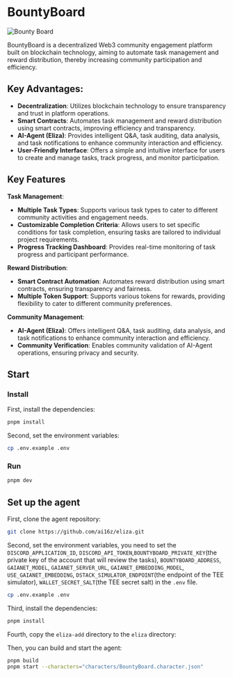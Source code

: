 # BountyBoard

![Bounty Board](./assets/BountyBoard.png)

BountyBoard is a decentralized Web3 community engagement platform built on blockchain technology, aiming to automate task management and reward distribution, thereby increasing community participation and efficiency.

## Key Advantages:

* **Decentralization**: Utilizes blockchain technology to ensure transparency and trust in platform operations.
* **Smart Contracts**: Automates task management and reward distribution using smart contracts, improving efficiency and transparency.
* **AI-Agent (Eliza)**: Provides intelligent Q&A, task auditing, data analysis, and task notifications to enhance community interaction and efficiency.
* **User-Friendly Interface**: Offers a simple and intuitive interface for users to create and manage tasks, track progress, and monitor participation.

## Key Features

**Task Management**:

* **Multiple Task Types**: Supports various task types to cater to different community activities and engagement needs.
* **Customizable Completion Criteria**: Allows users to set specific conditions for task completion, ensuring tasks are tailored to individual project requirements.
* **Progress Tracking Dashboard**: Provides real-time monitoring of task progress and participant performance.

**Reward Distribution**:
* **Smart Contract Automation**: Automates reward distribution using smart contracts, ensuring transparency and fairness.
* **Multiple Token Support**: Supports various tokens for rewards, providing flexibility to cater to different community preferences.

**Community Management**:

* **AI-Agent (Eliza)**: Offers intelligent Q&A, task auditing, data analysis, and task notifications to enhance community interaction and efficiency.
* **Community Verification**: Enables community validation of AI-Agent operations, ensuring privacy and security.

## Start

### Install

First, install the dependencies:

```bash
pnpm install
```

Second, set the environment variables:

```bash
cp .env.example .env
```

### Run

```bash
pnpm dev
```

## Set up the agent

First, clone the agent repository:

```bash
git clone https://github.com/ai16z/eliza.git
```

Second, set the environment variables, you need to set the `DISCORD_APPLICATION_ID`, `DISCORD_API_TOKEN`,`BOUNTYBOARD_PRIVATE_KEY`(the private key of the account that will review the tasks), `BOUNTYBOARD_ADDRESS`, `GAIANET_MODEL`, `GAIANET_SERVER_URL`, `GAIANET_EMBEDDING_MODEL`, `USE_GAIANET_EMBEDDING`, `DSTACK_SIMULATOR_ENDPOINT`(the endpoint of the TEE simulator), `WALLET_SECRET_SALT`(the TEE secret salt) in the `.env` file.

```bash
cp .env.example .env
```

Third, install the dependencies:

```bash
pnpm install
```

Fourth, copy the `eliza-add` directory to the `eliza` directory:

Then, you can build and start the agent:

```bash
pnpm build
pnpm start --characters="characters/BountyBoard.character.json"
```
